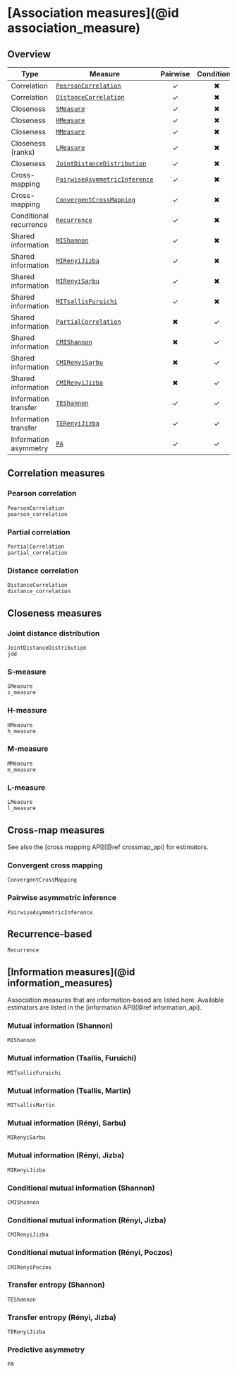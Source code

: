 # [Association measures](@id association_measure)

## Overview

| Type                   | Measure                               | Pairwise | Conditional | Function version                 |
| ---------------------- | ------------------------------------- | :------: | :---------: | -------------------------------- |
| Correlation            | [`PearsonCorrelation`](@ref)          |    ✓    |     ✖      | [`pearson_correlation`](@ref)    |
| Correlation            | [`DistanceCorrelation`](@ref)         |    ✓    |     ✖      | [`distance_correlation`](@ref)   |
| Closeness              | [`SMeasure`](@ref)                    |    ✓    |     ✖      | [`s_measure`](@ref)              |
| Closeness              | [`HMeasure`](@ref)                    |    ✓    |     ✖      | [`h_measure`](@ref)              |
| Closeness              | [`MMeasure`](@ref)                    |    ✓    |     ✖      | [`m_measure`](@ref)              |
| Closeness (ranks)      | [`LMeasure`](@ref)                    |    ✓    |     ✖      | [`l_measure`](@ref)              |
| Closeness              | [`JointDistanceDistribution`](@ref)   |    ✓    |     ✖      | [`jdd`](@ref)                    |
| Cross-mapping          | [`PairwiseAsymmetricInference`](@ref) |    ✓    |     ✖      | [`crossmap`](@ref)               |
| Cross-mapping          | [`ConvergentCrossMapping`](@ref)      |    ✓    |     ✖      | [`crossmap`](@ref)               |
| Conditional recurrence | [`Recurrence`](@ref)                  |    ✓    |     ✖      | [`conditional_recurrence`](@ref) |
| Shared information     | [`MIShannon`](@ref)                   |    ✓    |     ✖      | [`mutualinfo`](@ref)             |
| Shared information     | [`MIRenyiJizba`](@ref)                |    ✓    |     ✖      | [`mutualinfo`](@ref)             |
| Shared information     | [`MIRenyiSarbu`](@ref)                |    ✓    |     ✖      | [`mutualinfo`](@ref)             |
| Shared information     | [`MITsallisFuruichi`](@ref)           |    ✓    |     ✖      | [`mutualinfo`](@ref)             |
| Shared information     | [`PartialCorrelation`](@ref)          |    ✖    |     ✓      | [`partial_correlation`](@ref)    |
| Shared information     | [`CMIShannon`](@ref)                  |    ✖    |     ✓      | [`condmutualinfo`](@ref)         |
| Shared information     | [`CMIRenyiSarbu`](@ref)               |    ✖    |     ✓      | [`condmutualinfo`](@ref)         |
| Shared information     | [`CMIRenyiJizba`](@ref)               |    ✖    |     ✓      | [`condmutualinfo`](@ref)         |
| Information transfer   | [`TEShannon`](@ref)                   |    ✓    |     ✓      | [`transferentropy`](@ref)        |
| Information transfer   | [`TERenyiJizba`](@ref)                |    ✓    |     ✓      | [`transferentropy`](@ref)        |
| Information asymmetry  | [`PA`](@ref)                          |    ✓    |     ✓      | [`asymmetry`](@ref)              |

## Correlation measures

### Pearson correlation

```@docs
PearsonCorrelation
pearson_correlation
```

### Partial correlation

```@docs
PartialCorrelation
partial_correlation
```

### Distance correlation

```@docs
DistanceCorrelation
distance_correlation
```

## Closeness measures

### Joint distance distribution

```@docs
JointDistanceDistribution
jdd
```

### S-measure

```@docs
SMeasure
s_measure
```

### H-measure

```@docs
HMeasure
h_measure
```

### M-measure

```@docs
MMeasure
m_measure
```

### L-measure

```@docs
LMeasure
l_measure
```

## Cross-map measures

See also the [cross mapping API](@ref crossmap_api) for estimators.

### Convergent cross mapping

```@docs
ConvergentCrossMapping
```

### Pairwise asymmetric inference

```@docs
PairwiseAsymmetricInference
```

## Recurrence-based

```@docs
Recurrence
```

## [Information measures](@id information_measures)

Association measures that are information-based are listed here. Available estimators
are listed in the [information API](@ref information_api).

### Mutual information (Shannon)

```@docs
MIShannon
```

### Mutual information (Tsallis, Furuichi)

```@docs
MITsallisFuruichi
```

### Mutual information (Tsallis, Martin)

```@docs
MITsallisMartin
```

### Mutual information (Rényi, Sarbu)

```@docs
MIRenyiSarbu
```

### Mutual information (Rényi, Jizba)

```@docs
MIRenyiJizba
```

### Conditional mutual information (Shannon)

```@docs
CMIShannon
```

### Conditional mutual information (Rényi, Jizba)

```@docs
CMIRenyiJizba
```

### Conditional mutual information (Rényi, Poczos)

```@docs
CMIRenyiPoczos
```

### Transfer entropy (Shannon)

```@docs
TEShannon
```

### Transfer entropy (Rényi, Jizba)

```@docs
TERenyiJizba
```

### Predictive asymmetry

```@docs
PA
```
